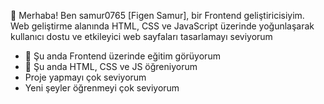  👋 Merhaba! Ben samur0765 [Figen Samur], bir Frontend geliştiricisiyim. Web geliştirme alanında HTML, CSS ve JavaScript üzerinde yoğunlaşarak kullanıcı dostu ve etkileyici web sayfaları tasarlamayı seviyorum

- 🔭 Şu anda Frontend üzerinde eğitim görüyorum
- 🌱 Şu anda HTML, CSS ve JS öğreniyorum
- Proje yapmayı çok seviyorum
- Yeni şeyler öğrenmeyi çok seviyorum
